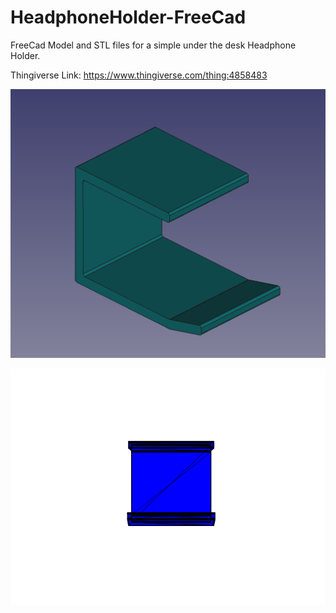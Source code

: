 # HeadphoneHolder-FreeCad

FreeCad Model and STL files for a simple under the desk Headphone Holder.

Thingiverse Link: https://www.thingiverse.com/thing:4858483

![Image](Headphone-holder.png)

![GIF](animated-headphone-holder.gif)
